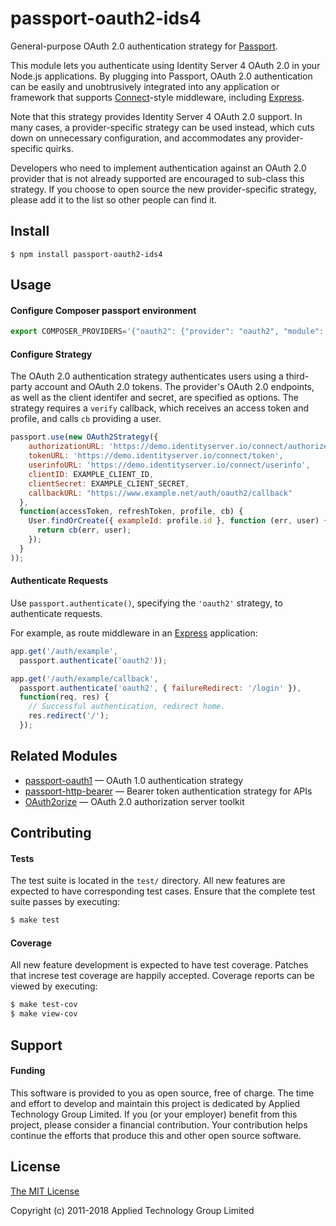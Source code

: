 # passport-oauth2-ids4


General-purpose OAuth 2.0 authentication strategy for [Passport](http://passportjs.org/).

This module lets you authenticate using Identity Server 4 OAuth 2.0 in your Node.js applications.
By plugging into Passport, OAuth 2.0 authentication can be easily and
unobtrusively integrated into any application or framework that supports
[Connect](http://www.senchalabs.org/connect/)-style middleware, including
[Express](http://expressjs.com/).

Note that this strategy provides Identity Server 4 OAuth 2.0 support.  In many cases, a
provider-specific strategy can be used instead, which cuts down on unnecessary
configuration, and accommodates any provider-specific quirks.  

Developers who need to implement authentication against an OAuth 2.0 provider
that is not already supported are encouraged to sub-class this strategy.  If you
choose to open source the new provider-specific strategy, please add it to the
list so other people can find it.

## Install

    $ npm install passport-oauth2-ids4

## Usage

#### Configure Composer passport environment 

```js
export COMPOSER_PROVIDERS='{"oauth2": {"provider": "oauth2", "module": "passport-oauth2-ids4", "authorizationURL": "https://demo.identityserver.io/connect/authorize", "tokenURL": "https://demo.identityserver.io/connect/token", "userinfoURL": "https://demo.identityserver.io/connect/userinfo", "clientID": "server.code", "clientSecret": "secret", "scope": "openid profile email api offline_access", "authPath": "/auth/oauth2", "callbackURL": "/auth/oauth2/callback", "successRedirect": "http://hyperledger.eastasia.cloudapp.azure.com:4200?loggedIn=true", "failureRedirect": "/" } }'
```

#### Configure Strategy

The OAuth 2.0 authentication strategy authenticates users using a third-party
account and OAuth 2.0 tokens.  The provider's OAuth 2.0 endpoints, as well as
the client identifer and secret, are specified as options.  The strategy
requires a `verify` callback, which receives an access token and profile,
and calls `cb` providing a user.

```js
passport.use(new OAuth2Strategy({
    authorizationURL: 'https://demo.identityserver.io/connect/authorize',
    tokenURL: 'https://demo.identityserver.io/connect/token',
    userinfoURL: 'https://demo.identityserver.io/connect/userinfo',
    clientID: EXAMPLE_CLIENT_ID,
    clientSecret: EXAMPLE_CLIENT_SECRET,
    callbackURL: "https://www.example.net/auth/oauth2/callback"
  },
  function(accessToken, refreshToken, profile, cb) {
    User.findOrCreate({ exampleId: profile.id }, function (err, user) {
      return cb(err, user);
    });
  }
));
```

#### Authenticate Requests

Use `passport.authenticate()`, specifying the `'oauth2'` strategy, to
authenticate requests.

For example, as route middleware in an [Express](http://expressjs.com/)
application:

```js
app.get('/auth/example',
  passport.authenticate('oauth2'));

app.get('/auth/example/callback',
  passport.authenticate('oauth2', { failureRedirect: '/login' }),
  function(req, res) {
    // Successful authentication, redirect home.
    res.redirect('/');
  });
```

## Related Modules

- [passport-oauth1](https://github.com/jaredhanson/passport-oauth1) — OAuth 1.0 authentication strategy
- [passport-http-bearer](https://github.com/jaredhanson/passport-http-bearer) — Bearer token authentication strategy for APIs
- [OAuth2orize](https://github.com/jaredhanson/oauth2orize) — OAuth 2.0 authorization server toolkit

## Contributing

#### Tests

The test suite is located in the `test/` directory.  All new features are
expected to have corresponding test cases.  Ensure that the complete test suite
passes by executing:

```bash
$ make test
```

#### Coverage

All new feature development is expected to have test coverage.  Patches that
increse test coverage are happily accepted.  Coverage reports can be viewed by
executing:

```bash
$ make test-cov
$ make view-cov
```

## Support

#### Funding

This software is provided to you as open source, free of charge.  The time and
effort to develop and maintain this project is dedicated by Applied Technology Group Limited.
If you (or your employer) benefit from this project, please consider a financial
contribution.  Your contribution helps continue the efforts that produce this
and other open source software.

## License

[The MIT License](http://opensource.org/licenses/MIT)

Copyright (c) 2011-2018 Applied Technology Group Limited


